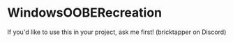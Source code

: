 # WindowsOOBERecreation
If you'd like to use this in your project, ask me first! (bricktapper on Discord)
